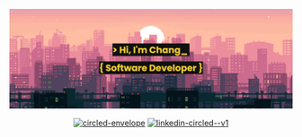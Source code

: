 ![banner](./images/banner_2.png)

<!-- 

<div  align="center">
  
  [![Top Langs](https://github-readme-stats-two-chi-96.vercel.app/api/top-langs/?username=ChangWynn&size_weight=1&count_weight=0&theme=slateorange&layout=compact)](https://github.com/ChangWynn/github-readme-stats)
  
  ![Chang's GitHub stats](https://github-readme-stats-two-chi-96.vercel.app/api?username=ChangWynn&hide=stars&show_icons=true&theme=slateorange)
  
</div> 

-->

<!-- 
I'M CURRENTLY LEARNING <br />
![Threedotjs](https://img.shields.io/badge/Three.js-20232A?style=flat&logoColor=fff&logo=threedotjs)
![socketIO](https://img.shields.io/badge/SOCKET_IO-fff?style=flat&logoColor=black&logo=socketdotio) 
![R3F](https://img.shields.io/badge/REACT_THREE_FIBER-fff?style=flat&logoColor=black&logo=threedotjs) 
-->

<!--
  ![react](https://img.shields.io/badge/React-20232A?style=flat&logoColor=61DAFB&logo=react) 

  ![javascript](https://img.shields.io/badge/JavaScript-f7df1e?style=flat&logoColor=20232A&logo=javascript)
  
  ![html](https://img.shields.io/badge/Html5-E34F26?style=flat&logoColor=white&logo=html5) 
  
  ![css](https://img.shields.io/badge/Css3-1572B6?style=flat&logoColor=white&logo=css3)

  ![jest](https://img.shields.io/badge/Jest-C21325?style=flat&logoColor=white&logo=jest)
  
  ![testingLibrary](https://img.shields.io/badge/Testing_Library/React-fa4f49?style=flat&logoColor=white&logo=testinglibrary)
  
  ![typescript](https://img.shields.io/badge/Typescript-3178c6?style=flat&logoColor=20232A&logo=typescript)

  ![react-native](https://img.shields.io/badge/React_Native-20232A?style=flat&logoColor=61DAFB&logo=react)
  
  ![cypress](https://img.shields.io/badge/Cypress-52a688?style=flat&logoColor=white&logo=cypress)

  ![postgresql](https://img.shields.io/badge/PostgreSQL-316192?style=flat&logoColor=white&logo=postgresql)
  
  ![redux](https://img.shields.io/badge/REDUX-764abc?style=flat&logoColor=white&logo=redux)

  ![firebase](https://img.shields.io/badge/Firebase-ffcc30?style=flat&logoColor=black&logo=firebase)
  
  ![ruby](https://img.shields.io/badge/RUBY-CC342D?style=flat&logoColor=white&logo=ruby)
  
  ![sinatra](https://img.shields.io/badge/SINATRA-000000?style=flat&logoColor=white&logo=rubysinatra)

  ![rspec](https://img.shields.io/badge/RSPEC-fe405f?style=flat&logoColor=white&logo=rubygems)

  ![git](https://img.shields.io/badge/Git-F05032?style=flat&logoColor=white&logo=git)
  
  ![github](https://img.shields.io/badge/Github-181717?style=flat&logoColor=white&logo=github)
  
  ![Jira](https://img.shields.io/badge/Jira-4f92ed?style=flat&logoColor=white&logo=jirasoftware)

  ![framer-Motion](https://img.shields.io/badge/Framer--Motion-ec3ab6?style=flat&logoColor=black&logo=framer)

  ![java](https://custom-icon-badges.demolab.com/badge/Java-f89b24?style=flat&logoColor=20232A&logo=javase)
  
  ![spring](https://img.shields.io/badge/Spring-springboot?style=flat&logoColor=fff&logo=spring)
  
  ![springBoot](https://img.shields.io/badge/SpringBoot-springboot?style=flat&logoColor=fff&logo=springboot) 
  
  ![jUnit](https://img.shields.io/badge/JUnit-2ca467?style=flat&logoColor=dd5750&logo=junit5)
  
  ![nodedotjs](https://img.shields.io/badge/Node.js-339933?style=flat&logoColor=white&logo=nodedotjs)
  
  ![express](https://img.shields.io/badge/Express-000000?style=flat&logoColor=white&logo=express)
  
  ![mongodb](https://img.shields.io/badge/MongoDB-4EA94B?style=flat&logoColor=white&logo=mongodb)

  ![AWS](https://img.shields.io/badge/AWS-f2f2f2?style=flat&logoColor=black&logo=amazonaws)
  
  ![EC2](https://img.shields.io/badge/EC2-ef931e?style=flat&logoColor=white&logo=amazonec2)
  
  ![S3](https://img.shields.io/badge/S3-d64e3f?style=flat&logoColor=white&logo=amazons3) 
-->

<!-- 
  <img src="https://cdn.jsdelivr.net/gh/devicons/devicon/icons/react/react-original.svg" width="40" height="40" />
  <img src="https://cdn.jsdelivr.net/gh/devicons/devicon/icons/nodejs/nodejs-original.svg"  width="40" height="40"/>
  <img src="https://cdn.jsdelivr.net/gh/devicons/devicon/icons/mongodb/mongodb-original.svg" width="40" height="40" />
  <img src="https://avatars.githubusercontent.com/u/5658226?s=200&v=4" width="40" height="40" />
  <img src="https://cdn.jsdelivr.net/gh/devicons/devicon/icons/javascript/javascript-plain.svg" width="40" height="40" />
  <img src="https://cdn.jsdelivr.net/gh/devicons/devicon/icons/css3/css3-original.svg" width="40" height="40" />
  <img src="https://cdn.jsdelivr.net/gh/devicons/devicon/icons/html5/html5-original.svg"  width="40" height="40" />
  <img src="https://cdn.jsdelivr.net/gh/devicons/devicon/icons/ruby/ruby-plain.svg" width="40" height="40" />
  <img src="https://cdn.jsdelivr.net/gh/devicons/devicon/icons/postgresql/postgresql-original.svg" width="40" height="40" /> 
-->
  
</div>

<!-- <h3 align="center">Contact me</h3>

<div align="center">

  <a href='mailto:huynhchang.one@gmail.com' target="_blank" ><img src="https://img.shields.io/badge/Gmail-ea4335?style=flat&logoColor=white&logo=gmail" alt="Gmail" target="_blank"></a>
  <a href='https://www.linkedin.com/in/chang-huynh-8950811b9/' target="_blank" ><img src="https://img.shields.io/badge/linkedin-0063c2?style=flat&logoColor=white&logo=linkedin" alt="Linkedin" target="_blank"></a>

</div> -->

</div>


<div align='center'>

  <a href='mailto:chang.huynh@outlook.com' target="_blank" ><img width="40" height="40" src="https://img.icons8.com/color/48/circled-envelope.png" alt="circled-envelope"/></a>
  <a href='https://www.linkedin.com/in/chang-huynh-8950811b9/' target="_blank" ><img width="40" height="40" src="https://img.icons8.com/color/48/linkedin-circled--v1.png" alt="linkedin-circled--v1"/></a>
  
</div>
  




<!--
**ChangWynn/ChangWynn** is a ✨ _special_ ✨ repository because its `README.md` (this file) appears on your GitHub profile.

Here are some ideas to get you started:

- 🔭 I’m currently working on ...
- 🌱 I’m currently learning ...
- 👯 I’m looking to collaborate on ...
- 🤔 I’m looking for help with ...
- 💬 Ask me about ...
- 📫 How to reach me: ...
- 😄 Pronouns: ...
- ⚡ Fun fact: ...
-->
